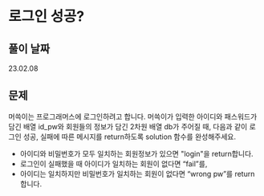 # 로그인 성공?


## 풀이 날짜
23.02.08


## 문제
머쓱이는 프로그래머스에 로그인하려고 합니다.
머쓱이가 입력한 아이디와 패스워드가 담긴 배열 id_pw와 회원들의 정보가 담긴 2차원 배열 db가 주어질 때,
다음과 같이 로그인 성공, 실패에 따른 메시지를 return하도록 solution 함수를 완성해주세요.

- 아이디와 비밀번호가 모두 일치하는 회원정보가 있으면 "login"을 return합니다.
- 로그인이 실패했을 때 아이디가 일치하는 회원이 없다면 “fail”를,
- 아이디는 일치하지만 비밀번호가 일치하는 회원이 없다면 “wrong pw”를 return 합니다.